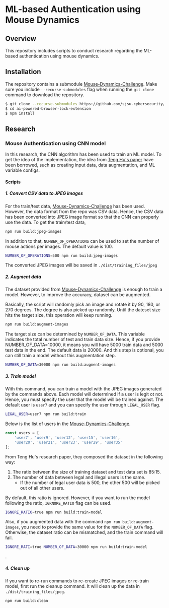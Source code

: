 # ML-based Authentication using Mouse Dynamics

## Overview
This repository includes scripts to conduct research regarding the ML-based authentication
using mouse dynamics. 

## Installation
The repository contains a submodule [Mouse-Dynamics-Challenge][submodule].
Make sure you include `--recurse-submodules` flag when running the `git clone` command to download the repository.
```bash
$ git clone --recurse-submodules https://github.com/sjsu-cybersecurity/ai-powered-browser-lock-extension.git
$ cd ai-powered-browser-lock-extension
$ npm install
```

## Research
### Mouse Authentication using CNN model
In this research, the CNN algorithm has been used to train an ML model.
To get the idea of the implementation, the idea from [Teng Hu's paper][1]
have been borrowed, such as creating input data, data augmentation,
and ML variable configs.

#### Scripts
##### 1. Convert CSV data to JPEG images
For the train/test data, [Mouse-Dynamics-Challenge][submodule] has been used.
However, the data format from the repo was CSV data. Hence, the CSV data has been
converted into JPEG image format so that the CNN can properly use the data.
To get the train/test data, 

```bash
npm run build:jpeg-images
```

In addition to that, `NUMBER_OF_OPERATIONS` can be used to set the number of mouse actions
per images. The default value is 100.

```bash
NUMBER_OF_OPERATIONS=500 npm run build:jpeg-images
```

The converted JPEG images will be saved in `./dist/training_files/jpeg`

##### 2. Augment data
The dataset provided from [Mouse-Dynamics-Challenge][submodule] is enough to train a model.
However, to improve the accuracy, dataset can be augmented. 

Basically, the script will randomly pick an image and rotate it by 90, 180, or 270 degrees.
The degree is also picked up randomly. Until the dateset size hits the target size, this operation
will keep running.

```bash
npm run build:augment-images
```

The target size can be determined by `NUMBER_OF_DATA`. This variable indicates the total number of test and train
data size. Hence, if you provide NUMBER_OF_DATA=10000, it means you will have 5000 train data and 5000 test data in the end.
The default data is 20000. And this step is optional, you can still train a model without this augmentation step.

```bash
NUMBER_OF_DATA=30000 npm run build:augment-images
```

##### 3. Train model
With this command, you can train a model with the JPEG images generated by the commands above.
Each model will determined if a user is legit ot not. Hence, you must specify the user that the model will be trained against.
The default user is `user7` and you can specify the user through `LEGAL_USER` flag.

```bash
LEGAL_USER=user7 npm run build:train 
```

Below is the list of users in the [Mouse-Dynamics-Challenge][submodule].

```js
const users = [
    'user7', 'user9', 'user12', 'user15', 'user16',
    'user20', 'user21', 'user23', 'user29', 'user35'
];
```

From Teng Hu's research paper, they composed the dataset in the following way:
1. The ratio between the size of training dataset and test data set is 85:15.
2. The number of data between legal and illegal users is the same.
    - If the number of legal user data is 500, the other 500 will be picked out of all other users.
   
By default, this ratio is ignored. However, if you want to run the model following the ratio,
`IGRNORE_RATIO` flag can be used.

```bash
IGNORE_RATIO=true npm run build:train-model
```

Also, if you augmented data with the command `npm run build:augment-images`, you need to
provide the same value for the `NUMBER_OF_DATA` flag. Otherwise, the dataset ratio can
be mismatched, and the train command will fail.

```bash
IGNORE_RATI=true NUMBER_OF_DATA=30000 npm run build:train-model
```
.

##### 4. Clean up
If you want to re-run commands to re-create JPEG images or re-train model,
first run the cleanup command. It will clean up the data in `./dist/training_files/jpeg`.

```bash
npm run build:clean
```

[submodule]: https://github.com/balabit/Mouse-Dynamics-Challenge
[1]: https://www.hindawi.com/journals/scn/2019/3898951/